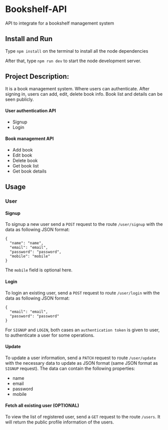 # Bookshelf-API
API to integrate for a bookshelf management system

## Install and Run
Type `npm install` on the terminal to install all the node dependencies

After that, type `npm run dev` to start the node development server.

## Project Description: 
It is a book management system. Where users can authenticate. After signing in, users can add, edit, delete book info. Book list and details can be seen publicly.
#### User authentication API
* Signup
* Login
#### Book management API
* Add book
* Edit book
* Delete book
* Get book list
* Get book details

## Usage
### User
#### Signup
To signup a new user send a `POST` request to the route `/user/signup` with the data as following JSON format:
``` 
{
  "name": "name",
  "email": "email",
  "password": "password",
  "mobile": "mobile"
} 
```
The `mobile` field is optional here.

#### Login
To login an existing user, send a `POST` request to route `/user/login` with the data as following JSON format:
```
{
  "email": "email",
  "password": "password"
}
```

For `SIGNUP` and `LOGIN`, both cases an `authentication token` is given to user, to authenticate a user for some operations.

#### Update
To update a user information, send a `PATCH` request to route `/user/update` with the necessary data to update as JSON format (same JSON format as `SIGNUP` request). The data can contain the following properties:
* name
* email
* password
* mobile

#### Fetch all existing user (OPTIONAL)
To view the list of registered user, send a `GET` request to the route `/users`. It will return the public profile information of the users.
